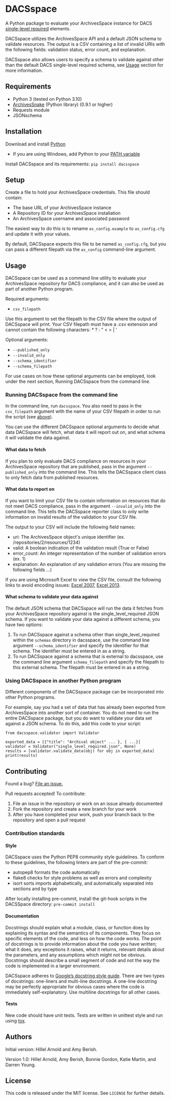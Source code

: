 # DACSspace

A Python package to evaluate your ArchivesSpace instance for DACS [single-level required](https://saa-ts-dacs.github.io/dacs/06_part_I/02_chapter_01.html#single-level-required) elements.

DACSspace utilizes the ArchivesSpace API and a default JSON schema to validate resources. The output is a CSV containing a list of invalid URIs with the following fields: validation status, error count, and explanation.

DACSspace also allows users to specify a schema to validate against other than the default DACS single-level required schema, see [Usage](https://github.com/RockefellerArchiveCenter/DACSspace/edit/readme-edits/README.md#what-schema-to-validate-your-data-against) section for more information.

## Requirements

*   Python 3 (tested on Python 3.10)
*   [ArchivesSnake](https://github.com/archivesspace-labs/ArchivesSnake) (Python library) (0.9.1 or higher)
*   Requests module
*   JSONschema

## Installation

Download and install [Python](https://www.python.org/downloads/)

* If you are using Windows, add Python to your [PATH variable](https://docs.python.org/2/using/windows.html)

Install DACSspace and its requirements: ```pip install dacsspace```

## Setup

Create a file to hold your ArchivesSpace credentials. This file should contain:
* The base URL of your ArchivesSpace instance
* A Repository ID for your ArchivesSpace installation
* An ArchivesSpace username and associated password

The easiest way to do this is to rename `as_config.example` to `as_config.cfg`
and update it with your values.

By default, DACSspace expects this file to be named `as_config.cfg`, but you can
pass a different filepath via the `as_config` command-line argument.  


## Usage

DACSspace can be used as a command line utility to evaluate your ArchivesSpace repository for DACS compliance, and it can also be used as part of another Python program.

Required arguments:
- `csv_filepath`

Use this argument to set the filepath to the CSV file where the output of DACSspace will print. Your CSV filepath must have a .csv extension and cannot contain the following characters: * ? : " < > | '

Optional arguments:
- `--published_only`
- `--invalid_only`
- `--schema_identifier`
- `--schema_filepath`

For use cases on how these optional arguments can be employed, look under the next section, Running DACSspace from the command line.

### Running DACSspace from the command line

In the command line, run `dacsspace`. You also need to pass in the `csv_filepath` argument with the name of your CSV filepath in order to run the script (see [above]((https://github.com/RockefellerArchiveCenter/DACSspace#usage))).

You can use the different DACSspace optional arguments to decide what data DACSspace will fetch, what data it will report out on, and what schema it will validate the data against.

#### What data to fetch

If you plan to only evaluate DACS compliance on resources in your ArchivesSpace repository that are published, pass in the argument `--published_only` into the command line. This tells the DACSspace client class to only fetch data from published resources.

#### What data to report on

If you want to limit your CSV file to contain information on resources that do not meet DACS compliance, pass in the argument `--invalid_only` into the command line. This tells the DACSspace reporter class to only write information on invalid results of the validation to your CSV file.

The output to your CSV will include the following field names:
- uri: The ArchivesSpace object's unique identifier (ex. /repositories/2/resources/1234)
- valid: A boolean indication of the validation result (True or False)
- error_count: An integer representation of the number of validation errors (ex. 1)
- explanation: An explanation of any validation errors (You are missing the following fields ...)

If you are using Microsoft Excel to view the CSV file, consult the following links to avoid encoding issues: [Excel 2007](https://www.itg.ias.edu/content/how-import-csv-file-uses-utf-8-character-encoding-0), [Excel 2013](https://www.ias.edu/itg/how-import-csv-file-uses-utf-8-character-encoding).

#### What schema to validate your data against

The default JSON schema that DACSspace will run the data it fetches from your ArchivesSpace repository against is the single_level_required JSON schema. If you want to validate your data against a different schema, you have two options:

1. To run DACSspace against a schema other than single_level_required within the `schemas` directory in dacsspace, use the command line argument `--schema_identifier` and specify the identifier for that schema. The identifier must be entered in as a string.
2. To run DACSspace against a schema that is external to dacsspace, use the command line argument `schema_filepath` and specify the filepath to this external schema. The filepath must be entered in as a string.

### Using DACSspace in another Python program

Different components of the DACSspace package can be incorporated into other Python programs.

For example, say you had a set of data that has already been exported from ArchivesSpace into another sort of container. You do not need to run the entire DACSspace package, but you do want to validate your data set against a JSON schema. To do this, add this code to your script:

```
from dacsspace.validator import Validator

exported_data = [{"title": "Archival object" ... }, { ...}]
validator = Validator("single_level_required.json", None)
results = [validator.validate_data(obj) for obj in exported_data]
print(results)
```

## Contributing

Found a bug? [File an issue.](https://github.com/RockefellerArchiveCenter/DACSspace/issues/new/choose)

Pull requests accepted! To contribute:

1. File an issue in the repository or work on an issue already documented
2. Fork the repository and create a new branch for your work
3. After you have completed your work, push your branch back to the repository and open a pull request

### Contribution standards

#### Style

DACSspace uses the Python PEP8 community style guidelines. To conform to these guidelines, the following linters are part of the pre-commit:

* autopep8 formats the code automatically
* flake8 checks for style problems as well as errors and complexity
* isort sorts imports alphabetically, and automatically separated into sections and by type

After locally installing pre-commit, install the git-hook scripts in the DACSSpace directory: ```pre-commit install```  

#### Documentation

Docstrings should explain what a module, class, or function does by explaining its syntax and the semantics of its components. They focus on specific elements of the code, and less on how the code works. The point of docstrings is to provide information about the code you have written; what it does, any exceptions it raises, what it returns, relevant details about the parameters, and any assumptions which might not be obvious. Docstrings should describe a small segment of code and not the way the code is implemented in a larger environment.

DACSspace adheres to [Google’s docstring style guide](https://google.github.io/styleguide/pyguide.html#381-docstrings). There are two types of docstrings: one-liners and multi-line docstrings. A one-line docstring may be perfectly appropriate for obvious cases where the code is immediately self-explanatory. Use multiline docstrings for all other cases.

#### Tests

New code should  have unit tests. Tests are written in unittest style and run using [tox](https://tox.readthedocs.io/). 

## Authors

Initial version: Hillel Arnold and Amy Berish.

Version 1.0: Hillel Arnold, Amy Berish, Bonnie Gordon, Katie Martin, and Darren Young.

## License

This code is released under the MIT license. See `LICENSE` for further details.
